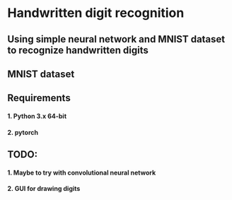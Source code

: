 # Handwritten digit recognition
## Using simple neural network and MNIST dataset to recognize handwritten digits


## MNIST dataset


## Requirements
#### 1. Python 3.x 64-bit
#### 2. pytorch

## TODO:
#### 1. Maybe to try with convolutional neural network
#### 2. GUI for drawing digits
 